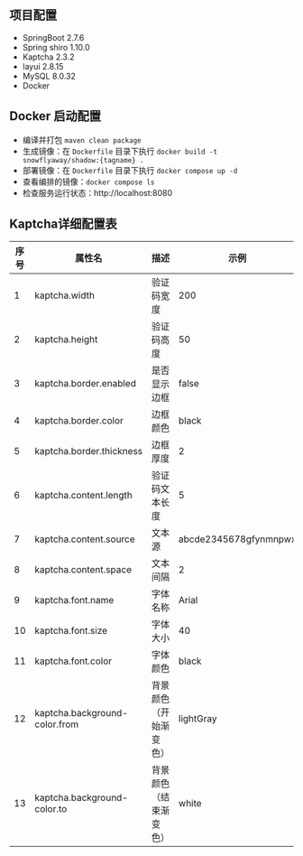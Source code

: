## 项目配置

+ SpringBoot 2.7.6
+ Spring shiro 1.10.0
+ Kaptcha 2.3.2
+ layui 2.8.15
+ MySQL 8.0.32
+ Docker

## Docker 启动配置

+ 编译并打包 `maven clean package`
+ 生成镜像：在 `Dockerfile` 目录下执行 `docker build -t snowflyaway/shadow:{tagname} .`
+ 部署镜像：在 `Dockerfile` 目录下执行 `docker compose up -d`
+ 查看编排的镜像：`docker compose ls`
+ 检查服务运行状态：http://localhost:8080

## Kaptcha详细配置表

| 序号  | 属性名                           | 描述          | 示例                    |
|-----|-------------------------------|-------------|-----------------------|
| 1   | kaptcha.width	                | 验证码宽度	      | 200                   |
| 2   | kaptcha.height	               | 验证码高度	      | 50                    |
| 3   | kaptcha.border.enabled	       | 是否显示边框	     | false                 |
| 4   | kaptcha.border.color	         | 边框颜色	       | black                 |
| 5   | kaptcha.border.thickness	     | 边框厚度	       | 2                     |
| 6   | kaptcha.content.length	       | 验证码文本长度	    | 5                     |
| 7   | kaptcha.content.source	       | 文本源	        | abcde2345678gfynmnpwx |
| 8   | kaptcha.content.space	        | 文本间隔        | 2                     |
| 9   | kaptcha.font.name	            | 字体名称        | Arial                 |
| 10  | kaptcha.font.size	            | 字体大小        | 40                    |
| 11  | kaptcha.font.color	           | 字体颜色        | black                 |
| 12  | kaptcha.background-color.from | 背景颜色（开始渐变色） | lightGray             |
| 13  | kaptcha.background-color.to	  | 背景颜色（结束渐变色） | white                 |
